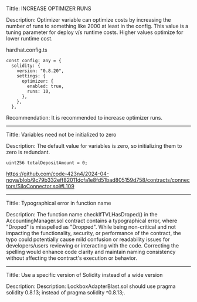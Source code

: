 Tittle:
INCREASE OPTIMIZER RUNS

Description:
Optimizer variable can optimize costs by increasing the number of runs
to something like 2000 at least in the config. This value is a tuning
parameter for deploy v/s runtime costs. Higher values optimize for lower
runtime cost.

hardhat.config.ts

    const config: any = {
      solidity: {
        version: "0.8.20",
        settings: {
          optimizer: {
            enabled: true,
            runs: 10,
          },
        },
      },

Recommendation:
It is recommended to increase optimizer runs.
*********************************************************************************
Tittle:
Variables need not be initialized to zero

Description:
The default value for variables is zero, so initializing them to zero is redundant.

    uint256 totalDepositAmount = 0;

https://github.com/code-423n4/2024-04-noya/blob/9c79b332eff82011dcfa1e8fd51bad805159d758/contracts/connectors/SiloConnector.sol#L109

*********************************************************************************
Tittle:
Typographical error in function name

Description:
The function name checkIfTVLHasDroped() in the AccountingManager.sol contract contains a typographical error, where "Droped" is misspelled as "Dropped". While being non-critical and not impacting the functionality, security, or performance of the contract, the typo could potentially cause mild confusion or readability issues for developers/users reviewing or interacting with the code. Correcting the spelling would enhance code clarity and maintain naming consistency without affecting the contract's execution or behavior.

*********************************************************************************
Tittle:
Use a specific version of Solidity instead of a wide version

Description:
Description: LockboxAdapterBlast.sol should use pragma solidity 0.8.13; instead of pragma solidity ^0.8.13;.